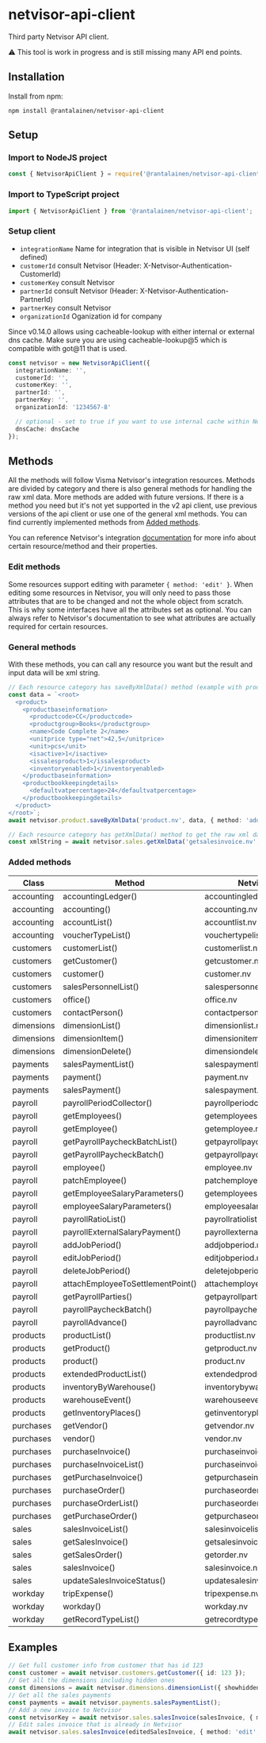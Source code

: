 # netvisor-api-client

Third party Netvisor API client.

:warning: This tool is work in progress and is still missing many API end points.

## Installation

Install from npm:

```
npm install @rantalainen/netvisor-api-client
```

## Setup

### Import to NodeJS project

```js
const { NetvisorApiClient } = require('@rantalainen/netvisor-api-client');
```

### Import to TypeScript project

```ts
import { NetvisorApiClient } from '@rantalainen/netvisor-api-client';
```

### Setup client

- `integrationName` Name for integration that is visible in Netvisor UI (self defined)
- `customerId` consult Netvisor (Header: X-Netvisor-Authentication-CustomerId)
- `customerKey` consult Netvisor
- `partnerId` consult Netvisor (Header: X-Netvisor-Authentication-PartnerId)
- `partnerKey` consult Netvisor
- `organizationId` Oganization id for company

Since v0.14.0 allows using cacheable-lookup with either internal or external dns cache. Make sure you are using cacheable-lookup@5 which is compatible with got@11 that is used.

```ts
const netvisor = new NetvisorApiClient({
  integrationName: '',
  customerId: '',
  customerKey: '',
  partnerId: '',
  partnerKey: '',
  organizationId: '1234567-8'

  // optional - set to true if you want to use internal cache within Netvisor API Client
  dnsCache: dnsCache
});
```

## Methods

All the methods will follow Visma Netvisor's integration resources. Methods are divided by category and there is also general methods for handling the raw xml data. More methods are added with future versions. If there is a method you need but it's not yet supported in the v2 api client, use previous versions of the api client or use one of the general xml methods. You can find currently implemented methods from [Added methods](#added-methods).

You can reference Netvisor's integration [documentation](https://support.netvisor.fi/en/support/solutions/77000205228) for more info about certain resource/method and their properties.

### Edit methods

Some resources support editing with parameter `{ method: 'edit' }`. When editing some resources in Netvisor, you will only need to pass those attributes that are to be changed and not the whole object from scratch. This is why some interfaces have all the attributes set as optional. You can always refer to Netvisor's documentation to see what attributes are actually required for certain resources.

### General methods

With these methods, you can call any resource you want but the result and input data will be xml string.

```ts
// Each resource category has saveByXmlData() method (example with product)
const data = `<root>
  <product>
    <productbaseinformation>
      <productcode>CC</productcode>
      <productgroup>Books</productgroup>
      <name>Code Complete 2</name>
      <unitprice type="net">42,5</unitprice>
      <unit>pcs</unit>
      <isactive>1</isactive>
      <issalesproduct>1</issalesproduct>
      <inventoryenabled>1</inventoryenabled>
    </productbaseinformation>
    <productbookkeepingdetails>
      <defaultvatpercentage>24</defaultvatpercentage>
    </productbookkeepingdetails>
  </product>
</root>`;
await netvisor.product.saveByXmlData('product.nv', data, { method: 'add' });

// Each resource category has getXmlData() method to get the raw xml data as a string (example with sales invoice)
const xmlString = await netvisor.sales.getXmlData('getsalesinvoice.nv', { netvisorkey: '123', showcommentlines: '1' });
```

### Added methods

| Class      | Method                            | Netvisor resource                  | Added |
| ---------- | --------------------------------- | ---------------------------------- | ----- |
| accounting | accountingLedger()                | accountingledger.nv                | 2.1.0 |
| accounting | accounting()                      | accounting.nv                      | 2.1.0 |
| accounting | accountList()                     | accountlist.nv                     | 2.5.0 |
| accounting | voucherTypeList()                 | vouchertypelist.nv                 | 2.5.0 |
| customers  | customerList()                    | customerlist.nv                    | 2.0.0 |
| customers  | getCustomer()                     | getcustomer.nv                     | 2.0.0 |
| customers  | customer()                        | customer.nv                        | 2.0.0 |
| customers  | salesPersonnelList()              | salespersonnellist.nv              | 2.5.0 |
| customers  | office()                          | office.nv                          | 3.1.0 |
| customers  | contactPerson()                   | contactperson.nv                   | 3.1.0 |
| dimensions | dimensionList()                   | dimensionlist.nv                   | 2.0.0 |
| dimensions | dimensionItem()                   | dimensionitem.nv                   | 2.1.0 |
| dimensions | dimensionDelete()                 | dimensiondelete.nv                 | 2.1.0 |
| payments   | salesPaymentList()                | salespaymentlist.nv                | 2.0.0 |
| payments   | payment()                         | payment.nv                         | 2.2.0 |
| payments   | salesPayment()                    | salespayment.nv                    | 2.5.0 |
| payroll    | payrollPeriodCollector()          | payrollperiodcollector.nv          | 2.2.0 |
| payroll    | getEmployees()                    | getemployees.nv                    | 2.3.0 |
| payroll    | getEmployee()                     | getemployee.nv                     | 2.3.0 |
| payroll    | getPayrollPaycheckBatchList()     | getpayrollpaycheckbatchlist.nv     | 2.3.0 |
| payroll    | getPayrollPaycheckBatch()         | getpayrollpaycheckbatch.nv         | 2.3.0 |
| payroll    | employee()                        | employee.nv                        | 2.4.0 |
| payroll    | patchEmployee()                   | patchemployee.nv                   | 2.4.0 |
| payroll    | getEmployeeSalaryParameters()     | getemployeesalaryparameters.nv     | 2.4.0 |
| payroll    | employeeSalaryParameters()        | employeesalaryparameters.nv        | 2.4.0 |
| payroll    | payrollRatioList()                | payrollratiolist.nv                | 2.4.0 |
| payroll    | payrollExternalSalaryPayment()    | payrollexternalsalarypayment.nv    | 2.4.0 |
| payroll    | addJobPeriod()                    | addjobperiod.nv                    | 2.4.0 |
| payroll    | editJobPeriod()                   | editjobperiod.nv                   | 2.4.0 |
| payroll    | deleteJobPeriod()                 | deletejobperiod.nv                 | 2.4.0 |
| payroll    | attachEmployeeToSettlementPoint() | attachemployeetosettlementpoint.nv | 2.4.0 |
| payroll    | getPayrollParties()               | getpayrollparties.nv               | 2.4.0 |
| payroll    | payrollPaycheckBatch()            | payrollpaycheckbatch.nv            | 2.4.0 |
| payroll    | payrollAdvance()                  | payrolladvance.nv                  | 2.4.0 |
| products   | productList()                     | productlist.nv                     | 2.1.0 |
| products   | getProduct()                      | getproduct.nv                      | 2.1.0 |
| products   | product()                         | product.nv                         | 2.1.0 |
| products   | extendedProductList()             | extendedproductlist.nv             | 2.1.0 |
| products   | inventoryByWarehouse()            | inventorybywarehouse.nv            | 2.2.0 |
| products   | warehouseEvent()                  | warehouseevent.nv                  | 2.2.0 |
| products   | getInventoryPlaces()              | getinventoryplaces.nv              | 2.5.0 |
| purchases  | getVendor()                       | getvendor.nv                       | 2.2.0 |
| purchases  | vendor()                          | vendor.nv                          | 2.5.0 |
| purchases  | purchaseInvoice()                 | purchaseinvoice.nv                 | 2.2.0 |
| purchases  | purchaseInvoiceList()             | purchaseinvoicelist.nv             | 2.3.0 |
| purchases  | getPurchaseInvoice()              | getpurchaseinvoice.nv              | 2.3.0 |
| purchases  | purchaseOrder()                   | purchaseorder.nv                   | 2.3.0 |
| purchases  | purchaseOrderList()               | purchaseorderlist.nv               | 2.4.0 |
| purchases  | getPurchaseOrder()                | getpurchaseorder.nv                | 2.4.0 |
| sales      | salesInvoiceList()                | salesinvoicelist.nv                | 2.0.0 |
| sales      | getSalesInvoice()                 | getsalesinvoice.nv                 | 2.0.0 |
| sales      | getSalesOrder()                   | getorder.nv                        | 2.0.1 |
| sales      | salesInvoice()                    | salesinvoice.nv                    | 2.0.0 |
| sales      | updateSalesInvoiceStatus()        | updatesalesinvoicestatus.nv        | 2.6.0 |
| workday    | tripExpense()                     | tripexpense.nv                     | 2.2.0 |
| workday    | workday()                         | workday.nv                         | 2.2.0 |
| workday    | getRecordTypeList()               | getrecordtypelist.nv               | 2.7.0 |

## Examples

```ts
// Get full customer info from customer that has id 123
const customer = await netvisor.customers.getCustomer({ id: 123 });
// Get all the dimensions including hidden ones
const dimensions = await netvisor.dimensions.dimensionList({ showhidden: 1 });
// Get all the sales payments
const payments = await netvisor.payments.salesPaymentList();
// Add a new invoice to Netvisor
const netvisorKey = await netvisor.sales.salesInvoice(salesInvoice, { method: 'add' });
// Edit sales invoice that is already in Netvisor
await netvisor.sales.salesInvoice(editedSalesInvoice, { method: 'edit', id: 123 });
```
